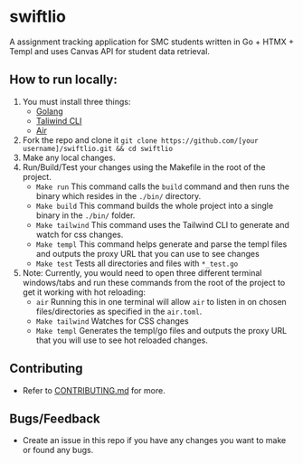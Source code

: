 # swiftlio
A assignment tracking application for SMC students written in Go + HTMX + Templ and uses Canvas API for student data retrieval.

## How to run locally: 
1. You must install three things:
    - [Golang](https://go.dev/doc/install)
    - [Taliwind CLI](https://tailwindcss.com/blog/standalone-cli)
    - [Air](https://github.com/air-verse/air)
2. Fork the repo and clone it `git clone https://github.com/[your username]/swiftlio.git && cd swiftlio`  
3. Make any local changes.
4. Run/Build/Test your changes using the Makefile in the root of the project.
    - `Make run` This command calls the `build` command and then runs the binary which resides in the `./bin/` directory.
    - `Make build` This command builds the whole project into a single binary in the `./bin/` folder.
    - `Make tailwind` This command uses the Tailwind CLI to generate and watch for css changes.
    - `Make templ` This command helps generate and parse the templ files and outputs the proxy URL that you can use to see changes
    - `Make test` Tests all directories and files with `*_test.go`
5. Note: Currently, you would need to open three different terminal windows/tabs and run these commands from the root of the project to get it working with hot reloading:
    - `air` Running this in one terminal will allow `air` to listen in on chosen files/directories as specified in the `air.toml`.
    - `Make tailwind` Watches for CSS changes 
    - `Make templ` Generates the templ/go files and outputs the proxy URL that you will use to see hot reloaded changes.

## Contributing
- Refer to [CONTRIBUTING.md](https://github.com/kelbwah/swiftlio/blob/master/CONTRIBUTING.md) for more. 

## Bugs/Feedback
- Create an issue in this repo if you have any changes you want to make or found any bugs.
